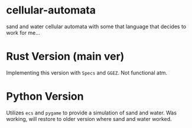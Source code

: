 # cellular-automata
sand and water cellular automata with some that language that decides to work for me...

# Rust Version (main ver)
Implementing this version with `Specs` and `GGEZ`.
Not functional atm.

# Python Version
Utilizes `ecs` and `pygame` to provide a simulation of sand and water.
Was working, will restore to older version where sand and water worked.
